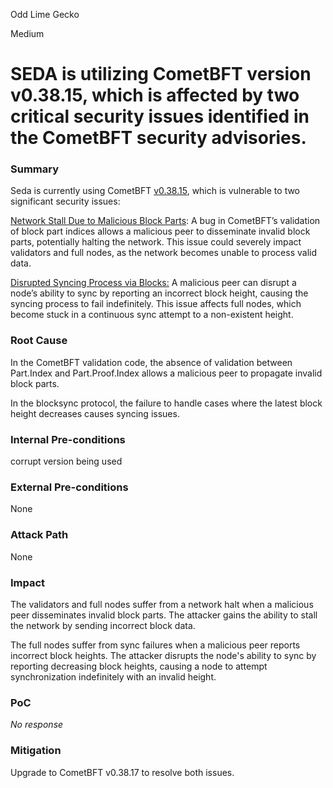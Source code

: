 Odd Lime Gecko

Medium

# SEDA is utilizing CometBFT version v0.38.15, which is affected by two critical security issues identified in the CometBFT security advisories.

### Summary

Seda is currently using CometBFT [v0.38.15](https://github.com/sherlock-audit/2024-12-babylon/blob/main/babylon/go.mod#L8), which is vulnerable to two significant security issues:

[Network Stall Due to Malicious Block Parts](https://github.com/cometbft/cometbft/security/advisories/GHSA-r3r4-g7hq-pq4f): A bug in CometBFT’s validation of block part indices allows a malicious peer to disseminate invalid block parts, potentially halting the network. This issue could severely impact validators and full nodes, as the network becomes unable to process valid data.

[Disrupted Syncing Process via Blocks:](https://github.com/cometbft/cometbft/security/advisories/GHSA-22qq-3xwm-r5x4) A malicious peer can disrupt a node’s ability to sync by reporting an incorrect block height, causing the syncing process to fail indefinitely. This issue affects full nodes, which become stuck in a continuous sync attempt to a non-existent height.

### Root Cause

In the CometBFT validation code, the absence of validation between Part.Index and Part.Proof.Index allows a malicious peer to propagate invalid block parts.

In the blocksync protocol, the failure to handle cases where the latest block height decreases causes syncing issues.

### Internal Pre-conditions

corrupt version being used

### External Pre-conditions

None

### Attack Path

None

### Impact

The validators and full nodes suffer from a network halt when a malicious peer disseminates invalid block parts. The attacker gains the ability to stall the network by sending incorrect block data.

The full nodes suffer from sync failures when a malicious peer reports incorrect block heights. The attacker disrupts the node's ability to sync by reporting decreasing block heights, causing a node to attempt synchronization indefinitely with an invalid height.

### PoC

_No response_

### Mitigation

Upgrade to CometBFT v0.38.17 to resolve both issues.